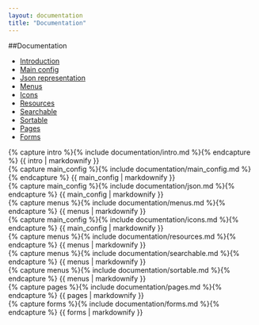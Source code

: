 ```yaml
---
layout: documentation
title: "Documentation"
---
```


##Documentation
- <a href="#intro">Introduction</a>
- <a href="#main_config">Main config</a>
- <a href="#json">Json representation</a>
- <a href="#menus">Menus</a>
- <a href="#icons">Icons</a>
- <a href="#resources">Resources</a>
- <a href="#searchable">Searchable</a>
- <a href="#sortable">Sortable</a>
- <a href="#pages">Pages</a>
- <a href="#forms">Forms</a>

<div class="page-devider"></div>

<article>
	{% capture intro %}{% include documentation/intro.md %}{% endcapture %}
	{{ intro | markdownify }}
</article>

<div class="page-devider"></div>

<article>
	{% capture main_config %}{% include documentation/main_config.md %}{% endcapture %}
	{{ main_config | markdownify }}
</article>

<div class="page-devider"></div>

<article>
	{% capture main_config %}{% include documentation/json.md %}{% endcapture %}
	{{ main_config | markdownify }}
</article>

<div class="page-devider"></div>

<article>
	{% capture menus %}{% include documentation/menus.md %}{% endcapture %}
	{{ menus | markdownify }}
</article>

<div class="page-devider"></div>

<article>
	{% capture main_config %}{% include documentation/icons.md %}{% endcapture %}
	{{ main_config | markdownify }}
</article>

<div class="page-devider"></div>

<article>
	{% capture menus %}{% include documentation/resources.md %}{% endcapture %}
	{{ menus | markdownify }}
</article>

<div class="page-devider"></div>

<article>
	{% capture menus %}{% include documentation/searchable.md %}{% endcapture %}
	{{ menus | markdownify }}
</article>

<div class="page-devider"></div>

<article>
	{% capture menus %}{% include documentation/sortable.md %}{% endcapture %}
	{{ menus | markdownify }}
</article>

<div class="page-devider"></div>

<article>
	{% capture pages %}{% include documentation/pages.md %}{% endcapture %}
	{{ pages | markdownify }}
</article>

<div class="page-devider"></div>

<article>
	{% capture forms %}{% include documentation/forms.md %}{% endcapture %}
	{{ forms | markdownify }}
</article>